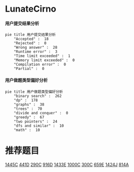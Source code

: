 # LunateCirno

<!-- tabs:start -->



#### **用户提交结果分析**

```mermaid
pie title 用户提交结果分析
    "Accepted" :  18
    "Rejected" :  0
    "Wrong answer" :  28
    "Runtime error" :  3
    "Time limit exceeded" :  1
    "Memory limit exceeded" :  0
    "Compilation error" :  0
    "Partial" :  0
```

#### **用户做题类型偏好分析**

```mermaid
pie title 用户做题类型偏好分析
    "binary search" :  262
    "dp" :  178
    "graphs" :  38
    "trees" :  70
    "divide and conquer" :  0
    "greedy" :  67
    "two pointers" :  24
    "dfs and similar" :  10
    "math" :  10
```



<!-- tabs:end -->
# 推荐题目
[1445C](https://codeforces.com/contest/1445/problem/C)
[441D](https://codeforces.com/contest/441/problem/D)
[290C](https://codeforces.com/contest/290/problem/C)
[916D](https://codeforces.com/contest/916/problem/D)
[1433E](https://codeforces.com/contest/1433/problem/E)
[1000C](https://codeforces.com/contest/1000/problem/C)
[300C](https://codeforces.com/contest/300/problem/C)
[659E](https://codeforces.com/contest/659/problem/E)
[1424J](https://codeforces.com/contest/1424/problem/J)
[814A](https://codeforces.com/contest/814/problem/A)
